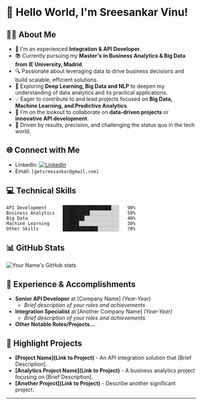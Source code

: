
# 👋 Hello World, I'm Sreesankar Vinu!

## 👨‍💼 About Me
- 💼 I'm an experienced **Integration & API Developer**.
- 📚 Currently pursuing my **Master's in Business Analytics & Big Data from IE University, Madrid**.
- 🔍 Passionate about leveraging data to drive business decisions and build scalable, efficient solutions.
- 🌱 Exploring **Deep Learning, Big Data and NLP** to deepen my understanding of data analytics and its practical applications.
- 💡 Eager to contribute to and lead projects focused on **Big Data, Machine Learning, and Predictive Analytics**.
- 👯 I'm on the lookout to collaborate on **data-driven projects** or **innovative API development**.
- 🥇 Driven by results, precision, and challenging the status quo in the tech world.

## 🌐 Connect with Me
- LinkedIn: [![LinkedIn][3.2]][3]
- Email: `[getsreesankar@gmail.com]`

<!-- Icons -->

[3.2]: https://raw.githubusercontent.com/MartinHeinz/MartinHeinz/master/linkedin-3-16.png (LinkedIn icon without padding)

<!-- Links to your social media accounts -->

[3]: https://www.linkedin.com/in/sreesankarvinu/

## 💻 Technical Skills
```text
API Development      ██████████████████░░░   90%
Business Analytics   ██████████░░░░░░░░░░░   50%
Big Data             ████████░░░░░░░░░░░░░   40%
Machine Learning     ██████░░░░░░░░░░░░░░░   30%
Other Skills         █████████████░░░░░░░░   70%
```

## 📊 GitHub Stats
![Your Name's GitHub stats](https://github-readme-stats.vercel.app/api?username=yourusername&show_icons=true&theme=dark&count_private=true)

## 💼 Experience & Accomplishments
- **Senior API Developer** at [Company Name] _(Year-Year)_
  - _Brief description of your roles and achievements._
- **Integration Specialist** at [Another Company Name] _(Year-Year)_
  - _Brief description of your roles and achievements._
- **Other Notable Roles/Projects...**

## 🌟 Highlight Projects
- **[Project Name](Link to Project)** - An API integration solution that [Brief Description].
- **[Analytics Project Name](Link to Project)** - A business analytics project focusing on [Brief Description].
- **[Another Project](Link to Project)** - Describe another significant project.

---
